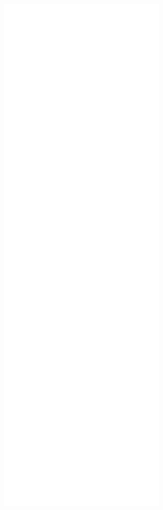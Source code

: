 <div style="display: flex; flex-wrap: wrap;">
  <img src="github-metrics.svg" alt="GitHub Metrics" width="800" style="vertical-align: top; margin-right: 10px;"/>
  <img src="iso_calender.svg" alt="ISO Calendar" width="600" style="vertical-align: top;"/>
</div>

<div style="display: flex; flex-wrap: wrap;">
  <img src="contributions.svg" alt="Contributions" width="600" style="vertical-align: top;"/>

  <img src="metrics.plugin.activity.svg" alt="Plugin Activity" width="600" style="vertical-align: top;"/>
</div>

